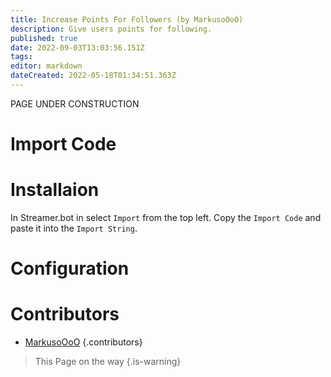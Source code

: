 ```yaml
---
title: Increase Points For Followers (by MarkusoOoO)
description: Give users points for following.
published: true
date: 2022-09-03T13:03:56.151Z
tags: 
editor: markdown
dateCreated: 2022-05-18T01:34:51.363Z
---
```


PAGE UNDER CONSTRUCTION 

# Import Code

# Installaion
In Streamer.bot in select `Import` from the top left.
Copy the `Import Code` and paste it into the `Import String`. 

# Configuration 

# Contributors

 - [<i class="mdi mdi-twitch"></i> MarkusoOoO](https://www.twitch.tv/markusoooo)
 {.contributors}
 
 > This Page on the way {.is-warning}